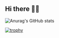## Hi there 👩‍💻
![Anurag's GitHub stats](https://github-readme-stats-chi-three-32.vercel.app/api?username=yinx0004&show_icons=true&theme=radical&rank_icon=default)

<!--
[![Top Langs](https://github-readme-stats.vercel.app/api/top-langs/?username=yinx0004&layout=donut)](https://github.com/anuraghazra/github-readme-stats)
-->
[![trophy](https://github-profile-trophy.vercel.app/?username=yinx0004&theme=onedark&rank=S,AAA,AA,A,B,C)](https://github.com/ryo-ma/github-profile-trophy)
<!--
**yinx0004/yinx0004** is a ✨ _special_ ✨ repository because its `README.md` (this file) appears on your GitHub profile.

Here are some ideas to get you started:

- 🔭 I’m currently working on ...
- 🌱 I’m currently learning ...
- 👯 I’m looking to collaborate on ...
- 🤔 I’m looking for help with ...
- 💬 Ask me about ...
- 📫 How to reach me: ...
- 😄 Pronouns: ...
- ⚡ Fun fact: ...
-->

